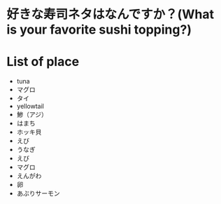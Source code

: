 # 好きな寿司ネタはなんですか？(What is your favorite sushi topping?)

# List of place
- tuna
- マグロ
- タイ
- yellowtail
- 鯵（アジ）
- はまち
- ホッキ貝
- えび
- うなぎ
- えび
- マグロ
- えんがわ
- 卵
- あぶりサーモン
